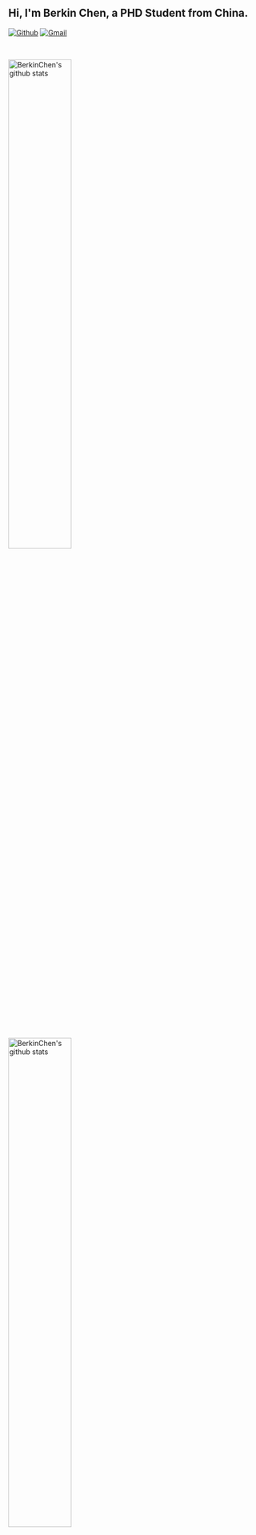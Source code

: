 <!-- Your title -->
## Hi, I'm Berkin Chen, a PHD Student  from China.

<!-- Your badges
You can use the website to generate badges: https://shields.io/
-->

[![Github](https://img.shields.io/badge/-Github-000?style=flat&logo=Github&logoColor=white)](https://github.com/berkinchen)
[![Gmail](https://img.shields.io/badge/-Gmail-c14438?style=flat&logo=Gmail&logoColor=white)](berkinchen@gmail.com)

&nbsp;

<!-- Talking about you -->

<!-- Your github readme stats
You can use this api: https://github.com/anuraghazra/github-readme-stats
-->
<p>
  <a>
    <img width="50%" align="left" alt="BerkinChen's github stats" src="https://github-readme-stats.vercel.app/api?username=berkinchen&count_private=true" />
  </a>
  <a href="https://github.com/onimur/handle-path-oz">
    <img width="50%" align="left" alt="BerkinChen's github stats" src="https://github-readme-stats.vercel.app/api/top-langs/?username=berkinchen&count_private=true&layout=compact&hide=jupyter%20notebook"/>
  </a>
</p>


